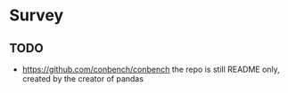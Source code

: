 # Survey

## TODO

- https://github.com/conbench/conbench the repo is still README only, created by the creator of pandas